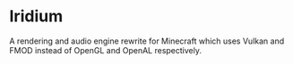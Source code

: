 # Iridium
A rendering and audio engine rewrite for Minecraft which uses Vulkan and FMOD instead of OpenGL and OpenAL respectively.
